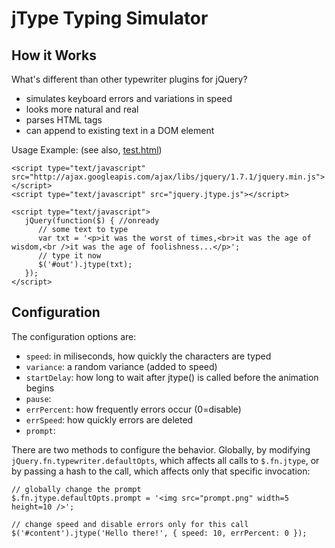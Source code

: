 
jType Typing Simulator
======================

How it Works
------------

What's different than other typewriter plugins for jQuery?
- simulates keyboard errors and variations in speed
- looks more natural and real
- parses HTML tags
- can append to existing text in a DOM element

Usage Example: (see also, [test.html](https://github.com/katowulf/jtype/blob/master/test.html))

    <script type="text/javascript" src="http://ajax.googleapis.com/ajax/libs/jquery/1.7.1/jquery.min.js"></script>
    <script type="text/javascript" src="jquery.jtype.js"></script>

    <script type="text/javascript">
       jQuery(function($) { //onready
          // some text to type
          var txt = '<p>it was the worst of times,<br>it was the age of wisdom,<br />it was the age of foolishness...</p>';
          // type it now
          $('#out').jtype(txt);
       });
    </script>

Configuration
-------------

The configuration options are:
- `speed`: in miliseconds, how quickly the characters are typed
- `variance`: a random variance (added to speed)
- `startDelay`: how long to wait after jtype() is called before the animation begins
- `pause`:
- `errPercent`: how frequently errors occur (0=disable)
- `errSpeed`: how quickly errors are deleted
- `prompt`:

There are two methods to configure the behavior. Globally, by modifying `jQuery.fn.typewriter.defaultOpts`, which affects
all calls to `$.fn.jtype`, or by passing a hash to the call, which affects only that specific invocation:

    // globally change the prompt
    $.fn.jtype.defaultOpts.prompt = '<img src="prompt.png" width=5 height=10 />';

    // change speed and disable errors only for this call
    $('#content').jtype('Hello there!', { speed: 10, errPercent: 0 });
